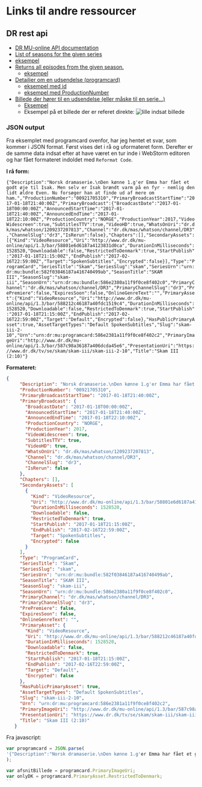 # Links til andre ressourcer

## DR rest api
* [DR MU-online API documentation](http://www.dr.dk/mu-online/Help/1.3)
 *  [List of seasons for the given series](http://www.dr.dk/mu-online/Help/1.3/Api/GET-api-1.3-list-view-seasons_id_onlyIncludeFirstEpisode_limit_offset)
   * [eksempel](http://www.dr.dk/mu-online/api/1.3/list/view/seasons?id=skam&onlyincludefirstepisode=true&limit=5&offset=0)
 * [Returns all episodes from the given season.](http://www.dr.dk/mu-online/Help/1.3/Api/GET-api-1.3-list-view-season_id_limit_offset)
   * [eksempel](http://www.dr.dk/mu-online/api/1.3/list/view/season?id=skam-2&limit=5&offset=0)
 * [Detailier om en udsendelse (programcard)](http://www.dr.dk/mu-online/Help/1.3/Api/GET-api-apiVersion-programcard-id_productionNumber)
   * [eksempel med id](http://www.dr.dk/mu-online/api/1.3/programcard/?id=skam-iii-2-10)
   * [eksempel med ProductionNumber](http://www.dr.dk/mu-online/api/1.3/programcard/?productionnumber=00921705310)
 * [Billede der hører til en udsendelse (eller måske til en serie...)](http://www.dr.dk/mu-online/Help/1.3/Api/GET-api-apiVersion-asset-id_width_height_crop_raw)
   * [Eksempel](http://asset.dr.dk/ImageScaler/?file=/mu-online/api/1.3/asset/587c9762a11f9f160871101f%2525253Fraw=True&w=340&scaleAfter=crop&quality=75)
   * Eksempel på et billede der er referet direkte:
   ![lille indsat billede](http://asset.dr.dk/ImageScaler/?file=/mu-online/api/1.3/asset/587c9762a11f9f160871101f%2525253Fraw=True&w=240&scaleAfter=crop&quality=75)


### JSON output
Fra eksemplet med programcard ovenfor,
har jeg hentet et svar, som kommer i JSON format.
Først vises det i rå og uformateret form. Derefter er de samme data indsat efter at have været en tur inde i WebStorm editoren og har fået formateret indoldet med `Reformat Code`.

__I rå form:__

```{"Description":"Norsk dramaserie.\nDen kønne 1.g'er Emma har fået et godt øje til Isak. Men selv er Isak brændt varm på en fyr - nemlig den lidt ældre Even. Nu forsøger han at finde ud af mere om ham.","ProductionNumber":"00921705310","PrimaryBroadcastStartTime":"2017-01-18T21:40:00Z","PrimaryBroadcast":{"BroadcastDate":"2017-01-18T00:00:00Z","AnnouncedStartTime":"2017-01-18T21:40:00Z","AnnouncedEndTime":"2017-01-18T22:10:00Z","ProductionCountry":"NORGE","ProductionYear":2017,"VideoWidescreen":true,"SubtitlesTTV":true,"VideoHD":true,"WhatsOnUri":"dr.dk/mas/whatson/1209237207813","Channel":"dr.dk/mas/whatson/channel/DR3","ChannelSlug":"dr3","IsRerun":false},"Chapters":[],"SecondaryAssets":[{"Kind":"VideoResource","Uri":"http://www.dr.dk/mu-online/api/1.3/bar/58801e6d6187a4123831d0ca","DurationInMilliseconds":1528520,"Downloadable":false,"RestrictedToDenmark":true,"StartPublish":"2017-01-18T21:15:00Z","EndPublish":"2017-02-16T22:59:00Z","Target":"SpokenSubtitles","Encrypted":false}],"Type":"ProgramCard","SeriesTitle":"Skam","SeriesSlug":"skam","SeriesUrn":"urn:dr:mu:bundle:582f03846187a416740499ab","SeasonTitle":"SKAM III","SeasonSlug":"skam-iii","SeasonUrn":"urn:dr:mu:bundle:586e2380a11f9f0ce8f402c0","PrimaryChannel":"dr.dk/mas/whatson/channel/DR3","PrimaryChannelSlug":"dr3","PrePremiere":false,"ExpiresSoon":false,"OnlineGenreText":"","PrimaryAsset":{"Kind":"VideoResource","Uri":"http://www.dr.dk/mu-online/api/1.3/bar/588212c46187a40fdc1519c4","DurationInMilliseconds":1528520,"Downloadable":false,"RestrictedToDenmark":true,"StartPublish":"2017-01-18T21:15:00Z","EndPublish":"2017-02-16T22:59:00Z","Target":"Default","Encrypted":false},"HasPublicPrimaryAsset":true,"AssetTargetTypes":"Default SpokenSubtitles","Slug":"skam-iii-2-10","Urn":"urn:dr:mu:programcard:586e2381a11f9f0ce8f402c2","PrimaryImageUri":"http://www.dr.dk/mu-online/api/1.3/bar/587c98a36187a406dcda45e6","PresentationUri":"https://www.dr.dk/tv/se/skam/skam-iii/skam-iii-2-10","Title":"Skam III (2:10)"}```

__Formateret:__

```json
{
     "Description": "Norsk dramaserie.\nDen kønne 1.g'er Emma har fået et godt øje til Isak. Men selv er Isak brændt varm på en fyr - nemlig den lidt ældre Even. Nu forsøger han at finde ud af mere om ham.",
     "ProductionNumber": "00921705310",
     "PrimaryBroadcastStartTime": "2017-01-18T21:40:00Z",
     "PrimaryBroadcast": {
       "BroadcastDate": "2017-01-18T00:00:00Z",
       "AnnouncedStartTime": "2017-01-18T21:40:00Z",
       "AnnouncedEndTime": "2017-01-18T22:10:00Z",
       "ProductionCountry": "NORGE",
       "ProductionYear": 2017,
       "VideoWidescreen": true,
       "SubtitlesTTV": true,
       "VideoHD": true,
       "WhatsOnUri": "dr.dk/mas/whatson/1209237207813",
       "Channel": "dr.dk/mas/whatson/channel/DR3",
       "ChannelSlug": "dr3",
       "IsRerun": false
     },
     "Chapters": [],
     "SecondaryAssets": [
       {
         "Kind": "VideoResource",
         "Uri": "http://www.dr.dk/mu-online/api/1.3/bar/58801e6d6187a4123831d0ca",
         "DurationInMilliseconds": 1528520,
         "Downloadable": false,
         "RestrictedToDenmark": true,
         "StartPublish": "2017-01-18T21:15:00Z",
         "EndPublish": "2017-02-16T22:59:00Z",
         "Target": "SpokenSubtitles",
         "Encrypted": false
       }
     ],
     "Type": "ProgramCard",
     "SeriesTitle": "Skam",
     "SeriesSlug": "skam",
     "SeriesUrn": "urn:dr:mu:bundle:582f03846187a416740499ab",
     "SeasonTitle": "SKAM III",
     "SeasonSlug": "skam-iii",
     "SeasonUrn": "urn:dr:mu:bundle:586e2380a11f9f0ce8f402c0",
     "PrimaryChannel": "dr.dk/mas/whatson/channel/DR3",
     "PrimaryChannelSlug": "dr3",
     "PrePremiere": false,
     "ExpiresSoon": false,
     "OnlineGenreText": "",
     "PrimaryAsset": {
       "Kind": "VideoResource",
       "Uri": "http://www.dr.dk/mu-online/api/1.3/bar/588212c46187a40fdc1519c4",
       "DurationInMilliseconds": 1528520,
       "Downloadable": false,
       "RestrictedToDenmark": true,
       "StartPublish": "2017-01-18T21:15:00Z",
       "EndPublish": "2017-02-16T22:59:00Z",
       "Target": "Default",
       "Encrypted": false
     },
     "HasPublicPrimaryAsset": true,
     "AssetTargetTypes": "Default SpokenSubtitles",
     "Slug": "skam-iii-2-10",
     "Urn": "urn:dr:mu:programcard:586e2381a11f9f0ce8f402c2",
     "PrimaryImageUri": "http://www.dr.dk/mu-online/api/1.3/bar/587c98a36187a406dcda45e6",
     "PresentationUri": "https://www.dr.dk/tv/se/skam/skam-iii/skam-iii-2-10",
     "Title": "Skam III (2:10)"
   }
```

Fra javascript:
````javascript
var programcard = JSON.parse(
'{"Description":"Norsk dramaserie.\nDen kønne 1.g'er Emma har fået et godt øje til Isak. Men selv er Isak brændt varm på en fyr - nemlig den lidt ældre Even. Nu forsøger han at finde ud af mere om ham.","ProductionNumber":"00921705310","PrimaryBroadcastStartTime":"2017-01-18T21:40:00Z","PrimaryBroadcast":{"BroadcastDate":"2017-01-18T00:00:00Z","AnnouncedStartTime":"2017-01-18T21:40:00Z","AnnouncedEndTime":"2017-01-18T22:10:00Z","ProductionCountry":"NORGE","ProductionYear":2017,"VideoWidescreen":true,"SubtitlesTTV":true,"VideoHD":true,"WhatsOnUri":"dr.dk/mas/whatson/1209237207813","Channel":"dr.dk/mas/whatson/channel/DR3","ChannelSlug":"dr3","IsRerun":false},"Chapters":[],"SecondaryAssets":[{"Kind":"VideoResource","Uri":"http://www.dr.dk/mu-online/api/1.3/bar/58801e6d6187a4123831d0ca","DurationInMilliseconds":1528520,"Downloadable":false,"RestrictedToDenmark":true,"StartPublish":"2017-01-18T21:15:00Z","EndPublish":"2017-02-16T22:59:00Z","Target":"SpokenSubtitles","Encrypted":false}],"Type":"ProgramCard","SeriesTitle":"Skam","SeriesSlug":"skam","SeriesUrn":"urn:dr:mu:bundle:582f03846187a416740499ab","SeasonTitle":"SKAM III","SeasonSlug":"skam-iii","SeasonUrn":"urn:dr:mu:bundle:586e2380a11f9f0ce8f402c0","PrimaryChannel":"dr.dk/mas/whatson/channel/DR3","PrimaryChannelSlug":"dr3","PrePremiere":false,"ExpiresSoon":false,"OnlineGenreText":"","PrimaryAsset":{"Kind":"VideoResource","Uri":"http://www.dr.dk/mu-online/api/1.3/bar/588212c46187a40fdc1519c4","DurationInMilliseconds":1528520,"Downloadable":false,"RestrictedToDenmark":true,"StartPublish":"2017-01-18T21:15:00Z","EndPublish":"2017-02-16T22:59:00Z","Target":"Default","Encrypted":false},"HasPublicPrimaryAsset":true,"AssetTargetTypes":"Default SpokenSubtitles","Slug":"skam-iii-2-10","Urn":"urn:dr:mu:programcard:586e2381a11f9f0ce8f402c2","PrimaryImageUri":"http://www.dr.dk/mu-online/api/1.3/bar/587c98a36187a406dcda45e6","PresentationUri":"https://www.dr.dk/tv/se/skam/skam-iii/skam-iii-2-10","Title":"Skam III (2:10)"}'
);

var afsnitBillede = programcard.PrimaryImageUri;
var onlyDK = programcard.PrimaryAsset.RestrictedToDenmark;
``

